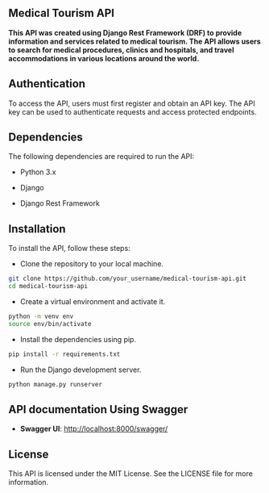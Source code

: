 ## Medical Tourism API
 
**This API was created using Django Rest Framework (DRF) to provide information and services related to medical tourism. The API allows users to search for medical procedures, clinics and hospitals, and travel accommodations in various locations around the world.**


## Authentication
To access the API, users must first register and obtain an API key. The API key can be used to authenticate requests and access protected endpoints.


## Dependencies
The following dependencies are required to run the API:

 - Python 3.x
 
 - Django
 
 - Django Rest Framework
 
 ## Installation
To install the API, follow these steps:

 - Clone the repository to your local machine.
 ```bash
 git clone https://github.com/your_username/medical-tourism-api.git
 cd medical-tourism-api
 ```
 
 - Create a virtual environment and activate it.
 ```bash
 python -m venv env
source env/bin/activate
 ```
 - Install the dependencies using pip.
 ```bash
 pip install -r requirements.txt
 ```
 
 - Run the Django development server.
 ```bash
 python manage.py runserver
 ```
 
 ## API documentation Using Swagger


- **Swagger UI**: [http://localhost:8000/swagger/](http://localhost:8000/swagger/)

 
 
 
## License
This API is licensed under the MIT License. See the LICENSE file for more information.
